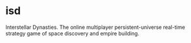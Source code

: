 # isd

Interstellar Dynasties. The online multiplayer persistent-universe real-time strategy game of space discovery and empire building.

